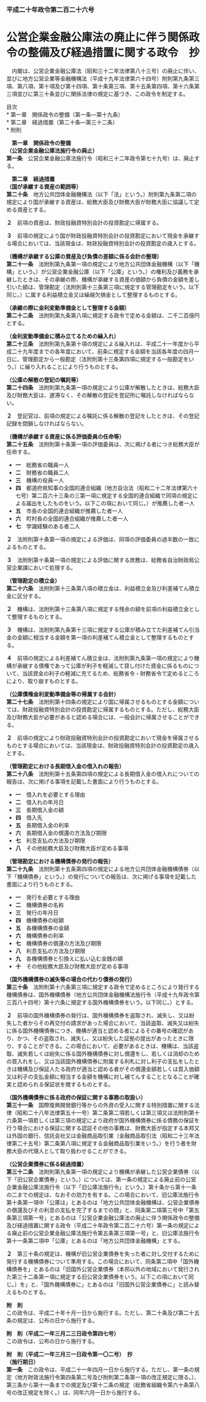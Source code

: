 ### 平成二十年政令第二百二十六号  
# 公営企業金融公庫法の廃止に伴う関係政令の整備及び経過措置に関する政令　抄  
　内閣は、公営企業金融公庫法（昭和三十二年法律第八十三号）の廃止に伴い、並びに地方公営企業等金融機構法（平成十九年法律第六十四号）附則第九条第三項、第八項、第十項及び第十四項、第十条第三項、第十五条第四項、第十六条第三項並びに第三十条並びに関係法律の規定に基づき、この政令を制定する。  
  
目次  
	* 第一章　関係政令の整備（第一条―第十九条）  
	* 第二章　経過措置（第二十条―第三十二条）  
	* 附則  
  
&emsp;**第一章　関係政令の整備**  
**（公営企業金融公庫法施行令の廃止）**  
**第一条**　公営企業金融公庫法施行令（昭和三十二年政令第七十九号）は、廃止する。  
  
&emsp;**第二章　経過措置**  
**（国が承継する資産の範囲等）**  
**第二十条**　地方公共団体金融機構法（以下「法」という。）附則第九条第二項の規定により国が承継する資産は、総務大臣及び財務大臣が財務大臣に協議して定める資産とする。  
  
**２**　前項の資産は、財政投融資特別会計の投資勘定に帰属する。  
  
**３**　前項の規定により国が財政投融資特別会計の投資勘定において現金を承継する場合においては、当該現金は、財政投融資特別会計の投資勘定の歳入とする。  
  
**（機構が承継する公庫の資産及び負債の差額に係る会計の整理）**  
**第二十一条**　法附則第九条第一項の規定により地方公共団体金融機構（以下「機構」という。）が公営企業金融公庫（以下「公庫」という。）の権利及び義務を承継したときは、その承継の際、機構が承継する資産の価額から負債の金額を差し引いた額は、管理勘定（法附則第十三条第三項に規定する管理勘定をいう。以下同じ。）に属する利益積立金又は繰越欠損金として整理するものとする。  
  
**（承継の際に金利変動準備金として整理する金額）**  
**第二十二条**　法附則第九条第八項に規定する政令で定める金額は、二千二百億円とする。  
  
**（金利変動準備金に積み立てるための繰入れ）**  
**第二十三条**　法附則第九条第十項の規定による繰入れは、平成二十一年度から平成二十九年度までの各年度において、前条に規定する金額を当該各年度の四月一日に、管理勘定から一般勘定（法附則第十三条第四項に規定する一般勘定をいう。）に繰り入れることにより行うものとする。  
  
**（公庫の解散の登記の嘱託等）**  
**第二十四条**　法附則第九条第一項の規定により公庫が解散したときは、総務大臣及び財務大臣は、遅滞なく、その解散の登記を登記所に嘱託しなければならない。  
  
**２**　登記官は、前項の規定による嘱託に係る解散の登記をしたときは、その登記記録を閉鎖しなければならない。  
  
**（機構が承継する資産に係る評価委員の任命等）**  
**第二十五条**　法附則第十条第一項の評価委員は、次に掲げる者につき総務大臣が任命する。  
* **一**　総務省の職員一人  
* **二**　財務省の職員二人  
* **三**　機構の役員一人  
* **四**　都道府県知事の全国的連合組織（地方自治法（昭和二十二年法律第六十七号）第二百六十三条の三第一項に規定する全国的連合組織で同項の規定による届出をしたものをいう。以下この項において同じ。）が推薦した者一人  
* **五**　市長の全国的連合組織が推薦した者一人  
* **六**　町村長の全国的連合組織が推薦した者一人  
* **七**　学識経験のある者二人  
  
**２**　法附則第十条第一項の規定による評価は、同項の評価委員の過半数の一致によるものとする。  
  
**３**　法附則第十条第一項の規定による評価に関する庶務は、総務省自治財政局公営企業課において処理する。  
  
**（管理勘定の積立金）**  
**第二十六条**　法附則第十三条第八項の積立金は、利益積立金及び利差補てん積立金に区分する。  
  
**２**　機構は、法附則第十三条第八項に規定する残余の額を前項の利益積立金として整理するものとする。  
  
**３**　機構は、法附則第九条第十三項に規定する公庫が積み立てた利差補てん引当金の金額に相当する金額を第一項の利差補てん積立金として整理するものとする。  
  
**４**　前項の規定による利差補てん積立金は、法附則第九条第一項の規定により機構が承継する債権であって公庫が利子を軽減して貸し付けた資金に係るものについて、当該資金の利子の軽減に充てるため、総務省令・財務省令で定めるところにより、取り崩すものとする。  
  
**（公庫債権金利変動準備金等の帰属する会計）**  
**第二十七条**　法附則第十四条の規定により国に帰属させるものとする金額については、財政投融資特別会計の投資勘定に帰属するものとする。ただし、総務大臣及び財務大臣が必要があると認める場合には、一般会計に帰属させることができる。  
  
**２**　前項の規定により財政投融資特別会計の投資勘定において現金を帰属させるものとする場合においては、当該現金は、財政投融資特別会計の投資勘定の歳入とする。  
  
**（管理勘定における長期借入金の借入れの報告）**  
**第二十八条**　法附則第十五条第四項の規定による長期借入金の借入れについての報告は、次に掲げる事項を記載した書面により行うものとする。  
* **一**　借入れを必要とする理由  
* **二**　借入れの年月日  
* **三**　長期借入金の額  
* **四**　借入先  
* **五**　長期借入金の利率  
* **六**　長期借入金の償還の方法及び期限  
* **七**　利息支払の方法及び期限  
* **八**　その他総務大臣及び財務大臣が定める事項  
  
**（管理勘定における機構債券の発行の報告）**  
**第二十九条**　法附則第十五条第四項の規定による地方公共団体金融機構債券（以下「機構債券」という。）の発行についての報告は、次に掲げる事項を記載した書面により行うものとする。  
* **一**　発行を必要とする理由  
* **二**　機構債券の名称  
* **三**　発行の年月日  
* **四**　機構債券の総額  
* **五**　各機構債券の金額  
* **六**　機構債券の利率  
* **七**　機構債券の償還の方法及び期限  
* **八**　利息支払の方法及び期限  
* **九**　各機構債券と引換えに払い込む金銭の額  
* **十**　その他総務大臣及び財務大臣が定める事項  
  
**（国外機構債券の滅失等の場合の代わり債券の発行）**  
**第三十条**　法附則第十六条第三項に規定する政令で定めるところにより発行する機構債券は、国外機構債券（地方公共団体金融機構法施行令（平成十九年政令第三百八十四号）第十六条に規定する国外機構債券をいう。以下同じ。）とする。  
  
**２**　前項の国外機構債券の発行は、国外機構債券を盗取され、滅失し、又は紛失した者からその再交付の請求があった場合において、当該盗取、滅失又は紛失に係る国外機構債券につき、機構が適当と認める者によるその番号の確認があり、かつ、その盗取され、滅失し、又は紛失した証拠の提出があったときに限り、することができる。この場合において、必要があるときは、機構は、当該盗取、滅失若しくは紛失に係る国外機構債券に対し償還をし、若しくは消却のための買入れをし、又は当該国外機構債券に附属する利札に対し利子の支払をしたときは機構及び保証人たる政府が適当と認める者がその償還金額若しくは買入価額又は利子の支払金額に相当する金額を機構に対し補てんすることとなることが確実と認められる保証状を徴するものとする。  
  
**（国外機構債券に係る政府の保証に関する事務の取扱い）**  
**第三十一条**　国際復興開発銀行等からの外資の受入に関する特別措置に関する法律（昭和二十八年法律第五十一号）第二条第二項若しくは第三項又は法附則第十六条第一項若しくは第三項の規定により政府が国外機構債券に係る債務の保証を行う場合における保証に関する認証その他の事務は、財務大臣が指定する本邦又は外国の銀行、信託会社又は金融商品取引業（金融商品取引法（昭和二十三年法律第二十五号）第二条第八項に規定する金融商品取引業をいう。）を行う者を財務大臣の代理人として取り扱わせることができる。  
  
**（公営企業債券に係る経過措置）**  
**第三十二条**　法附則第九条第一項の規定により機構が承継した公営企業債券（以下「旧公営企業債券」という。）については、第一条の規定による廃止前の公営企業金融公庫法施行令（以下「旧公庫法施行令」という。）第十条から第十一条の二までの規定は、なおその効力を有する。この場合において、旧公庫法施行令第十条第一項中「公庫は」とあるのは「地方公共団体金融機構は、公営企業債券の償還及びその利息の支払を完了するまでの間」と、同条第二項第三号中「第五条第三項第一号」とあるのは「公営企業金融公庫法の廃止に伴う関係政令の整備及び経過措置に関する政令（平成二十年政令第二百二十六号）第一条の規定による廃止前の公営企業金融公庫法施行令第五条第三項第一号」と、旧公庫法施行令第十一条第二項中「公庫」とあるのは「地方公共団体金融機構」とする。  
  
**２**　第三十条の規定は、機構が旧公営企業債券を失った者に対し交付するために発行する機構債券について準用する。この場合において、同条第二項中「国外機構債券を」とあるのは「旧国外公営企業債券（本邦以外の地域において発行された第三十二条第一項に規定する旧公営企業債券をいう。以下この項において同じ。）を」と、「国外機構債券に」とあるのは「旧国外公営企業債券に」と読み替えるものとする。  
  
**附　則**  
この政令は、平成二十年十月一日から施行する。ただし、第二十条及び第二十五条の規定は、公布の日から施行する。  
  
**附　則（平成二一年三月二三日政令第四七号）**  
この政令は、公布の日から施行する。  
  
**附　則（平成二一年三月三一日政令第一〇二号）　抄**  
**（施行期日）**  
**第一条**　この政令は、平成二十一年四月一日から施行する。ただし、第一条の規定（地方財政法施行令第四条第二号及び附則第二条第一項の改正規定に限る。）、第三条から第十一条までの規定及び第十二条の規定（総務省組織令第六十条第八号の改正規定を除く。）は、同年六月一日から施行する。  
  
